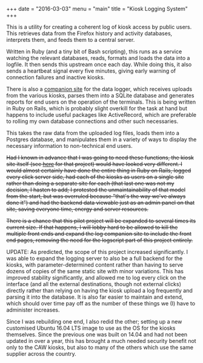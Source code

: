 +++
date = "2016-03-03"
menu = "main"
title = "Kiosk Logging System"
+++

[<i class="fa fa-github fa-3x"></i>](https://github.com/Xymist/caw-kiosk-logger)

This is a utility for creating a coherent log of kiosk access by public users. This retrieves data from the Firefox history and activity databases, interprets them, and feeds them to a central server.

Written in Ruby (and a tiny bit of Bash scripting), this runs as a service watching the relevant databases, reads, formats and loads the data into a logfile. It then sends this upstream once each day. While doing this, it also sends a heartbeat signal every five minutes, giving early warning of connection failures and inactive kiosks.

There is also a [companion site](https://github.com/Xymist/caw-kiosk-logsite) for the data logger, which receives uploads from the various kiosks, parses them into a SQLite database and generates reports for end users on the operation of the terminals. This is being written in Ruby on Rails, which is probably slight overkill for the task at hand but happens to include useful packages like ActiveRecord, which are preferable to rolling my own database connections and other such necessaries.

This takes the raw data from the uploaded log files, loads them into a Postgres database, and manipulates them in a variety of ways to display the necessary information to non-technical end users.

<del> Had I known in advance that I was going to need these functions, the kiosk site itself (see [here](/project/citizens-advice-kiosks/) for that project) would have looked very different. I would almost certainly have done the entire thing in Ruby on Rails, logged every click server side, had each of the kiosks as users on a single site rather than doing a separate site for each (that last one was not my decision, I hasten to add; I protested the unmaintainability of that model from the start, but was overruled because "that's the way we've always done it") and had the backend data viewable just as an admin panel on that site, saving everyone time, energy and server resources. </del>

<del>There is a chance that this pilot project will be expanded to several times its current size. If that happens, I will lobby hard to be allowed to kill the multiple front ends and expand the log companion site to include the front end pages, removing the need for the logscript part of this project entirely.</del>

UPDATE: As predicted, the scope of this project increased significantly. I was able to expand the logging server to also be a full backend for the kiosks, with parameter-determined content rather than having to serve dozens of copies of the same static site with minor variations. This has improved stability significantly, and allowed me to log every click on the interface (and all the external destinations, though not external clicks) directly rather than relying on having the kiosk upload a log frequently and parsing it into the database. It is also far easier to maintain and extend, which should over time pay off as the number of these things we (I) have to administer increases.

Since I was rebuilding one end, I also redid the other; setting up a new customised Ubuntu 16.04 LTS image to use as the OS for the kiosks themselves. Since the previous one was built on 14.04 and had not been updated in over a year, this has brought a much needed security benefit not only to the CAW kiosks, but also to many of the others which use the same supplier across the country.
